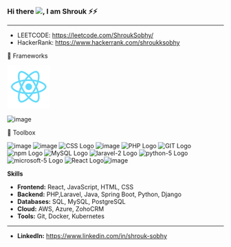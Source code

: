 
### Hi there <img src="https://raw.githubusercontent.com/MartinHeinz/MartinHeinz/master/wave.gif" width="30px">, I am Shrouk ⚡⚡

---
- LEETCODE:  https://leetcode.com/ShroukSobhy/ 
- HackerRank: https://www.hackerrank.com/shroukksobhy

📌 Frameworks

<img src="https://raw.githubusercontent.com/github/explore/main/topics/react/react.png" alt="React Logo" width="100"/> 

![image](https://user-images.githubusercontent.com/26182196/195210747-acefc2df-b188-48ca-8732-a4f43f35941c.png) 


🧰 Toolbox


![image](https://user-images.githubusercontent.com/26182196/195211125-cbbe578b-3162-44d9-9a59-33f4af7069b3.png) ![image](https://user-images.githubusercontent.com/26182196/195211304-d77834cc-5fb2-4baf-8cde-2c66bd646636.png) <img src="https://cdn.worldvectorlogo.com/logos/bootstrap-4.svg" alt="CSS Logo" width="50" height="50"/> ![image](https://user-images.githubusercontent.com/26182196/195211232-9d487c87-9f90-4d0b-b7bf-ac14cad2aa65.png) <img src="https://upload.wikimedia.org/wikipedia/commons/2/27/PHP-logo.svg" alt="PHP Logo" width="100"/>
  <img src="https://cdn.worldvectorlogo.com/logos/git.svg" alt="GIT Logo" width="50" height="50"/> <img src="https://cdn.worldvectorlogo.com/logos/npm.svg" alt="npm Logo" width="50" height="50"/> 
  <img src="https://upload.wikimedia.org/wikipedia/en/d/dd/MySQL_logo.svg" alt="MySQL Logo" width="100"/>
 <img src="https://cdn.worldvectorlogo.com/logos/laravel-2.svg" alt="laravel-2 Logo" width="50" height="50"/> <img src="https://cdn.worldvectorlogo.com/logos/python-5.svg" alt="python-5 Logo" width="50" height="50"/> <img src="https://cdn.worldvectorlogo.com/logos/microsoft-5.svg" alt="microsoft-5 Logo" width="50" height="50"/> <img src="https://cdn.worldvectorlogo.com/logos/react-2.svg" alt="React Logo" width="50" height="50"/>![image](https://user-images.githubusercontent.com/26182196/195211499-255998ab-5df0-4947-9ee3-3dea98eb82da.png)



**Skills**
* **Frontend:** React, JavaScript, HTML, CSS
* **Backend:** PHP,Laravel, Java, Spring Boot, Python, Django
* **Databases:** SQL, MySQL, PostgreSQL
* **Cloud:** AWS, Azure, ZohoCRM
* **Tools:** Git, Docker, Kubernetes 
---
* **LinkedIn:** https://www.linkedin.com/in/shrouk-sobhy

<!--
**shroukksobhy/shroukksobhy** is a ✨ _special_ ✨ repository because its `README.md` (this file) appears on your GitHub profile.

Here are some ideas to get you started:

- 🔭 I’m currently working on ...
- 🌱 I’m currently learning ...
- 👯 I’m looking to collaborate on ...
- 🤔 I’m looking for help with ...
- 💬 Ask me about ...
- 📫 How to reach me: ...
- 😄 Pronouns: ...
- ⚡ Fun fact: ...
-  Hi there 👋

-->
